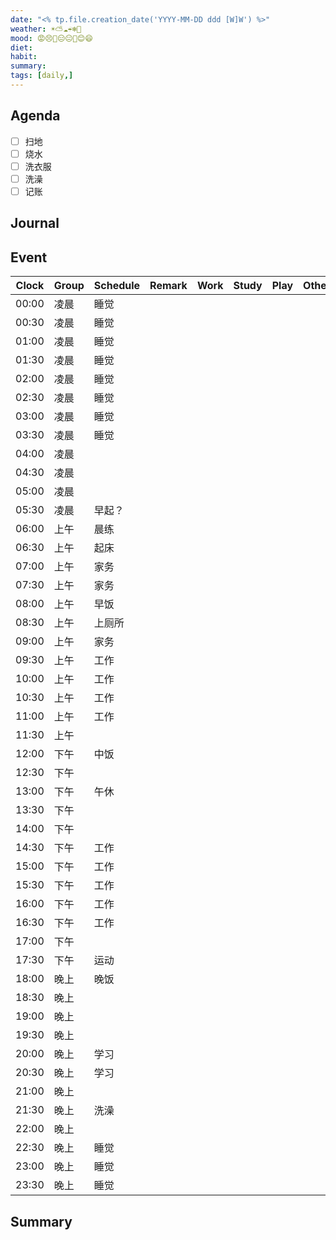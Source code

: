 ```yaml
---
date: "<% tp.file.creation_date('YYYY-MM-DD ddd [W]W') %>"
weather: ☀️⛅️☁️☔️❄️💨
mood: 😡😣🙁😑😐🙂😊😄
diet: 
habit: 
summary: 
tags: [daily,]
---
```


## Agenda

- [ ] 扫地
- [ ] 烧水
- [ ] 洗衣服
- [ ] 洗澡
- [ ] 记账

## Journal

## Event

| Clock | Group | Schedule | Remark | Work | Study | Play | Other |
| ----- | ----- | -------- | ------ | ---- | ----- | ---- | ----- |
| 00:00 | 凌晨  | 睡觉     |        |      |       |      |       |
| 00:30 | 凌晨  | 睡觉     |        |      |       |      |       |
| 01:00 | 凌晨  | 睡觉     |        |      |       |      |       |
| 01:30 | 凌晨  | 睡觉     |        |      |       |      |       |
| 02:00 | 凌晨  | 睡觉     |        |      |       |      |       |
| 02:30 | 凌晨  | 睡觉     |        |      |       |      |       |
| 03:00 | 凌晨  | 睡觉     |        |      |       |      |       |
| 03:30 | 凌晨  | 睡觉     |        |      |       |      |       |
| 04:00 | 凌晨  |          |        |      |       |      |       |
| 04:30 | 凌晨  |          |        |      |       |      |       |
| 05:00 | 凌晨  |          |        |      |       |      |       |
| 05:30 | 凌晨  | 早起？   |        |      |       |      |       |
| 06:00 | 上午  | 晨练     |        |      |       |      |       |
| 06:30 | 上午  | 起床     |        |      |       |      |       |
| 07:00 | 上午  | 家务     |        |      |       |      |       |
| 07:30 | 上午  | 家务     |        |      |       |      |       |
| 08:00 | 上午  | 早饭     |        |      |       |      |       |
| 08:30 | 上午  | 上厕所   |        |      |       |      |       |
| 09:00 | 上午  | 家务     |        |      |       |      |       |
| 09:30 | 上午  | 工作     |        |      |       |      |       |
| 10:00 | 上午  | 工作     |        |      |       |      |       |
| 10:30 | 上午  | 工作     |        |      |       |      |       |
| 11:00 | 上午  | 工作     |        |      |       |      |       |
| 11:30 | 上午  |          |        |      |       |      |       |
| 12:00 | 下午  | 中饭     |        |      |       |      |       |
| 12:30 | 下午  |          |        |      |       |      |       |
| 13:00 | 下午  | 午休     |        |      |       |      |       |
| 13:30 | 下午  |          |        |      |       |      |       |
| 14:00 | 下午  |          |        |      |       |      |       |
| 14:30 | 下午  | 工作     |        |      |       |      |       |
| 15:00 | 下午  | 工作     |        |      |       |      |       |
| 15:30 | 下午  | 工作     |        |      |       |      |       |
| 16:00 | 下午  | 工作     |        |      |       |      |       |
| 16:30 | 下午  | 工作     |        |      |       |      |       |
| 17:00 | 下午  |          |        |      |       |      |       |
| 17:30 | 下午  | 运动     |        |      |       |      |       |
| 18:00 | 晚上  | 晚饭     |        |      |       |      |       |
| 18:30 | 晚上  |          |        |      |       |      |       |
| 19:00 | 晚上  |          |        |      |       |      |       |
| 19:30 | 晚上  |          |        |      |       |      |       |
| 20:00 | 晚上  | 学习     |        |      |       |      |       |
| 20:30 | 晚上  | 学习     |        |      |       |      |       |
| 21:00 | 晚上  |          |        |      |       |      |       |
| 21:30 | 晚上  | 洗澡     |        |      |       |      |       |
| 22:00 | 晚上  |          |        |      |       |      |       |
| 22:30 | 晚上  | 睡觉     |        |      |       |      |       |
| 23:00 | 晚上  | 睡觉     |        |      |       |      |       |
| 23:30 | 晚上  | 睡觉     |        |      |       |      |       |


## Summary

